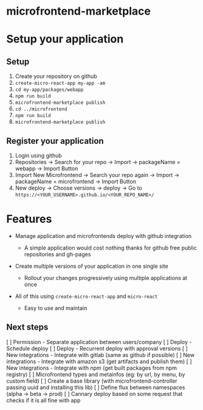 # microfrontend-marketplace

# Setup your application

## Setup

1.  Create your repository on github
2.  `create-micro-react-app my-app -am`
3.  `cd my-app/packages/webapp`
4.  `npm run build`
5.  `microfrontend-marketplace publish`
6.  `cd ../microfrontend`
7.  `npm run build`
8.  `microfrontend-marketplace publish`

## Register your application

1. Login using github
2. Repositories -> Search for your repo -> Import -> packageName = webapp -> Import Button
3. Import New Microfrontend -> Search your repo again -> Import -> packageName = microfrontend -> Import Button
4. New deploy -> Choose versions -> deploy -> Go to `https://<YOUR_USERNAME>.github.io/<YOUR_REPO_NAME>/`

# Features

- Manage application and microfrontends deploy with github integration

  - A simple application would cost nothing thanks for github free public repositories and gh-pages

- Create multiple versions of your application in one single site

  - Rollout your changes progressively using multiple applications at once

- All of this using `create-micro-react-app` and `micro-react`
  - Easy to use and maintain

## Next steps

[ ] Permission - Separate application between users/company
[ ] Deploy - Schedule deploy
[ ] Deploy - Recurrent deploy with approval versions
[ ] New integrations - Integrate with gitlab (same as github if possible)
[ ] New integrations - Integrate with amazon s3 (get artifacts and publish them)
[ ] New integrations - Integrate with npm (get built packages from npm registry)
[ ] Microfrontend types and metainfos (eg: by url, by menu, by custom field)
[ ] Create a base library (with microfrontend-controller passing uuid and installing this lib)
[ ] Define flux between namespaces (alpha -> beta -> prod)
[ ] Cannary deploy based on some request that checks if it is all fine with app
